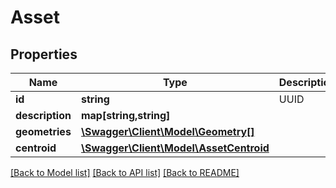 # Asset

## Properties
Name | Type | Description | Notes
------------ | ------------- | ------------- | -------------
**id** | **string** | UUID | [optional] 
**description** | **map[string,string]** |  | [optional] 
**geometries** | [**\Swagger\Client\Model\Geometry[]**](Geometry.md) |  | [optional] 
**centroid** | [**\Swagger\Client\Model\AssetCentroid**](AssetCentroid.md) |  | [optional] 

[[Back to Model list]](../README.md#documentation-for-models) [[Back to API list]](../README.md#documentation-for-api-endpoints) [[Back to README]](../README.md)


